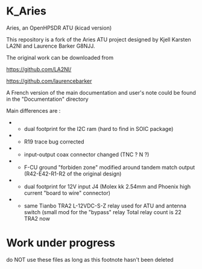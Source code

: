 # K_Aries

Aries, an OpenHPSDR ATU (kicad version) 
 
 This repository is a fork of the Aries ATU project designed by Kjell Karsten LA2NI and Laurence Barker G8NJJ.
 
 The original work can be downloaded from

https://github.com/LA2NI/

https://github.com/laurencebarker

A French version of the main documentation and user's note could be found in the "Documentation" directory

Main differences are : 

* - dual footprint  for the I2C ram (hard to find in SOIC package)
* - R19 trace bug corrected
* - input-output coax connector changed (TNC ? N ?)
* - F-CU ground "forbiden zone" modified around tandem match output (R42-E42-R1-R2 of the original design)
* - dual footprint for 12V input J4 (Molex kk 2.54mm and Phoenix high current "board to wire" connector)
* - same Tianbo TRA2 L-12VDC-S-Z relay used for ATU and antenna switch (small mod for the "bypass" relay Total relay count is 22 TRA2 now




# Work under progress
do NOT use these files as long as this footnote hasn't been deleted
